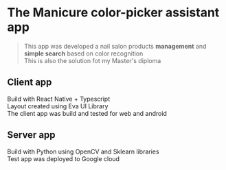 # The Manicure color-picker assistant app

> This app was developed a nail salon products __management__ and __simple search__ based on color recognition       
This is also the solution fot my Master's diploma

## Client app
Build with React Native + Typescript   
Layout created using Eva UI Library  
The client app was build and tested for web and android

## Server app
Build with Python using OpenCV and Sklearn libraries  
Test app was deployed to Google cloud

